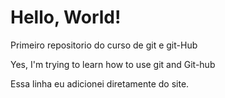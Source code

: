 # Hello, World!
 Primeiro repositorio do curso de git e git-Hub

Yes, I'm trying to learn how to use git and Git-hub

Essa linha eu adicionei diretamente do site.
